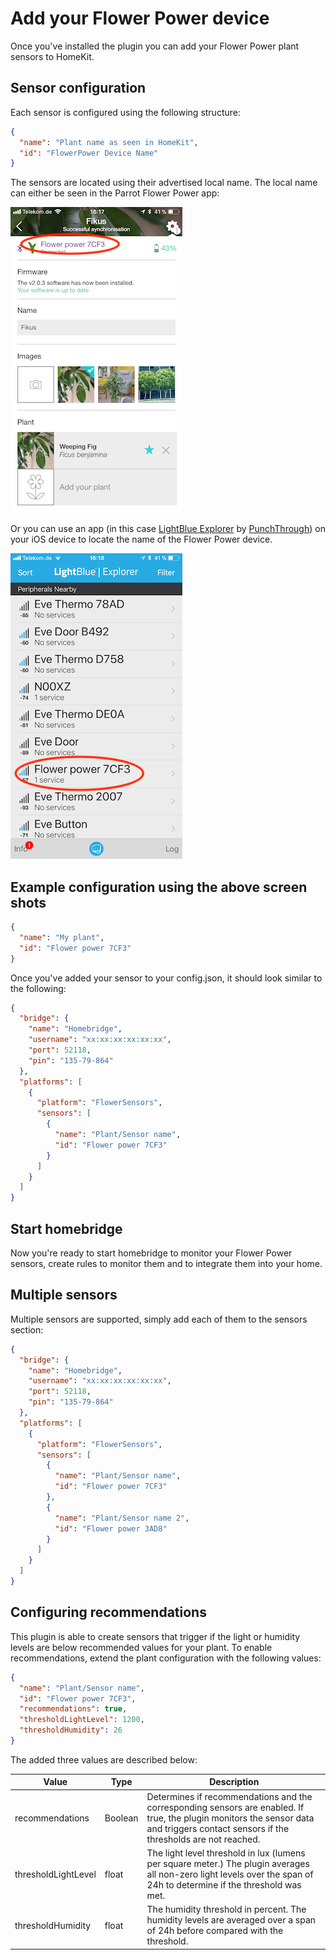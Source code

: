 # Add your Flower Power device

Once you've installed the plugin you can add your Flower Power plant sensors to HomeKit.

## Sensor configuration

Each sensor is configured using the following structure:

```json
{
  "name": "Plant name as seen in HomeKit",
  "id": "FlowerPower Device Name"
}
```

The sensors are located using their advertised local name. The local name can either be seen
in the Parrot Flower Power app:

![Preview](ParrotFlowerPowerApp.png "Identify the Flower Power device")

Or you can use an app (in this case [LightBlue Explorer](https://itunes.apple.com/us/app/lightblue-explorer/id557428110?mt=8) by [PunchThrough](https://punchthrough.com)) on your iOS device to locate the name of the Flower Power device.

![Preview](LightBlueExplorer.png "Identify the Flower Power device")

## Example configuration using the above screen shots

```json
{
  "name": "My plant",
  "id": "Flower power 7CF3"
}
```

Once you've added your sensor to your config.json, it should look similar to the following:

```json
{
  "bridge": {
    "name": "Homebridge",
    "username": "xx:xx:xx:xx:xx:xx",
    "port": 52118,
    "pin": "135-79-864"
  },
  "platforms": [
    {
      "platform": "FlowerSensors",
      "sensors": [
        {
          "name": "Plant/Sensor name",
          "id": "Flower power 7CF3"
        }
      ]
    }
  ]
}
```

## Start homebridge

Now you're ready to start homebridge to monitor your Flower Power sensors, create
rules to monitor them and to integrate them into your home.

## Multiple sensors

Multiple sensors are supported, simply add each of them to the sensors section:

```json
{
  "bridge": {
    "name": "Homebridge",
    "username": "xx:xx:xx:xx:xx:xx",
    "port": 52118,
    "pin": "135-79-864"
  },
  "platforms": [
    {
      "platform": "FlowerSensors",
      "sensors": [
        {
          "name": "Plant/Sensor name",
          "id": "Flower power 7CF3"
        },
        {
          "name": "Plant/Sensor name 2",
          "id": "Flower power 3AD8"
        }
      ]
    }
  ]
}
```

## Configuring recommendations

This plugin is able to create sensors that trigger if the light or humidity levels
are below recommended values for your plant. To enable recommendations, extend the
plant configuration with the following values:

```json
{
  "name": "Plant/Sensor name",
  "id": "Flower power 7CF3",
  "recommendations": true,
  "thresholdLightLevel": 1200,
  "thresholdHumidity": 26
}
```

The added three values are described below:

| Value | Type | Description |
|-------|------|-------------|
| recommendations | Boolean | Determines if recommendations and the corresponding sensors are enabled. If true, the plugin monitors the sensor data and triggers contact sensors if the thresholds are not reached. |
| thresholdLightLevel | float | The light level threshold in lux (lumens per square meter.) The plugin averages all non-zero light levels over the span of 24h to determine if the threshold was met. |
| thresholdHumidity | float | The humidity threshold in percent. The humidity levels are averaged over a span of 24h before compared with the threshold. |
